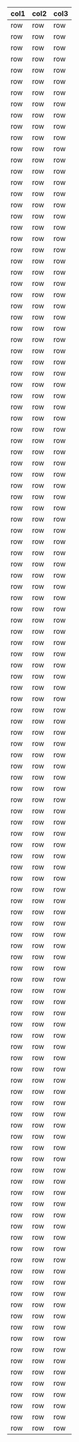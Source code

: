 col1 | col2 | col3
---|---|---
row | row |row
row | row |row
row | row |row
row | row |row
row | row |row
row | row |row
row | row |row
row | row |row
row | row |row
row | row |row
row | row |row
row | row |row
row | row |row
row | row |row
row | row |row
row | row |row
row | row |row
row | row |row
row | row |row
row | row |row
row | row |row
row | row |row
row | row |row
row | row |row
row | row |row
row | row |row
row | row |row
row | row |row
row | row |row
row | row |row
row | row |row
row | row |row
row | row |row
row | row |row
row | row |row
row | row |row
row | row |row
row | row |row
row | row |row
row | row |row
row | row |row
row | row |row
row | row |row
row | row |row
row | row |row
row | row |row
row | row |row
row | row |row
row | row |row
row | row |row
row | row |row
row | row |row
row | row |row
row | row |row
row | row |row
row | row |row
row | row |row
row | row |row
row | row |row
row | row |row
row | row |row
row | row |row
row | row |row
row | row |row
row | row |row
row | row |row
row | row |row
row | row |row
row | row |row
row | row |row
row | row |row
row | row |row
row | row |row
row | row |row
row | row |row
row | row |row
row | row |row
row | row |row
row | row |row
row | row |row
row | row |row
row | row |row
row | row |row
row | row |row
row | row |row
row | row |row
row | row |row
row | row |row
row | row |row
row | row |row
row | row |row
row | row |row
row | row |row
row | row |row
row | row |row
row | row |row
row | row |row
row | row |row
row | row |row
row | row |row
row | row |row
row | row |row
row | row |row
row | row |row
row | row |row
row | row |row
row | row |row
row | row |row
row | row |row
row | row |row
row | row |row
row | row |row
row | row |row
row | row |row
row | row |row
row | row |row
row | row |row
row | row |row
row | row |row
row | row |row
row | row |row
row | row |row
row | row |row
row | row |row
row | row |row
row | row |row
